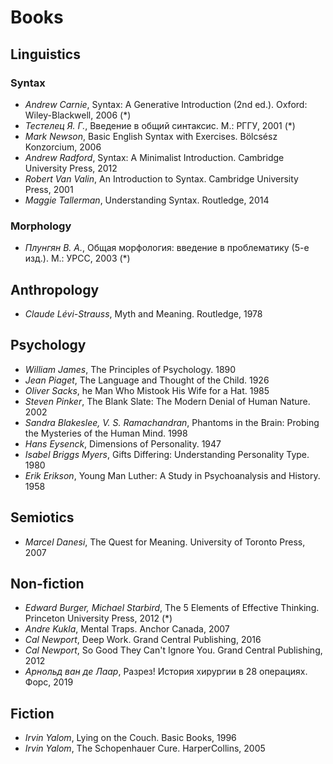 # Books

## Linguistics

### Syntax
- _Andrew Carnie_, Syntax: A Generative Introduction (2nd ed.). Oxford: Wiley-Blackwell, 2006 (*)
- _Тестелец Я. Г._, Введение в общий синтаксис. М.: РГГУ, 2001 (*)
- _Mark Newson_, Basic English Syntax with Exercises. Bölcsész Konzorcium, 2006
- _Andrew Radford_, Syntax: A Minimalist Introduction. Cambridge University Press, 2012
- _Robert Van Valin_, An Introduction to Syntax. Cambridge University Press, 2001
- _Maggie Tallerman_, Understanding Syntax. Routledge, 2014

### Morphology
- _Плунгян В. А._, Общая морфология: введение в проблематику (5-е изд.). М.: УРСС, 2003 (*)

## Anthropology
- _Claude Lévi-Strauss_, Myth and Meaning. Routledge, 1978

## Psychology
- _William James_, The Principles of Psychology. 1890
- _Jean Piaget_, The Language and Thought of the Child. 1926
- _Oliver Sacks_, he Man Who Mistook His Wife for a Hat. 1985
- _Steven Pinker_, The Blank Slate: The Modern Denial of Human Nature. 2002
- _Sandra Blakeslee, V. S. Ramachandran_, Phantoms in the Brain: Probing the Mysteries of the Human Mind. 1998
- _Hans Eysenck_, Dimensions of Personality. 1947
- _Isabel Briggs Myers_, Gifts Differing: Understanding Personality Type. 1980
- _Erik Erikson_, Young Man Luther: A Study in Psychoanalysis and History. 1958


## Semiotics
- _Marcel Danesi_, The Quest for Meaning. University of Toronto Press, 2007

## Non-fiction
- _Edward Burger, Michael Starbird_, The 5 Elements of Effective Thinking. Princeton University Press, 2012 (*)
- _Andre Kukla_, Mental Traps. Anchor Canada, 2007
- _Cal Newport_, Deep Work. Grand Central Publishing, 2016
- _Cal Newport_, So Good They Can't Ignore You. Grand Central Publishing, 2012
- _Арнольд ван де Лаар_, Разрез! История хирургии в 28 операциях. Форс, 2019

## Fiction
- _Irvin Yalom_, Lying on the Couch. Basic Books, 1996
- _Irvin Yalom_, The Schopenhauer Cure. HarperCollins, 2005
